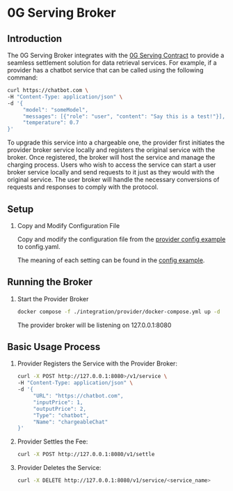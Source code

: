 # 0G Serving Broker

## Introduction

The 0G Serving Broker integrates with the [0G Serving Contract](https://github.com/0glabs/0g-serving-contract) to provide a seamless settlement solution for data retrieval services. For example, if a provider has a chatbot service that can be called using the following command:

```sh
curl https://chatbot.com \
-H "Content-Type: application/json" \
-d '{
     "model": "someModel",
     "messages": [{"role": "user", "content": "Say this is a test!"}],
     "temperature": 0.7
}'
```

To upgrade this service into a chargeable one, the provider first initiates the provider broker service locally and registers the original service with the broker. Once registered, the broker will host the service and manage the charging process. Users who wish to access the service can start a user broker service locally and send requests to it just as they would with the original service. The user broker will handle the necessary conversions of requests and responses to comply with the protocol.

## Setup

1. Copy and Modify Configuration File

   Copy and modify the configuration file from the [provider config example](config-example-provider.yaml) to config.yaml.

   The meaning of each setting can be found in the [config example](config-example-all.yaml).

## Running the Broker

1. Start the Provider Broker

   ```sh
   docker compose -f ./integration/provider/docker-compose.yml up -d
   ```

   The provider broker will be listening on 127.0.0.1:8080

## Basic Usage Process

1. Provider Registers the Service with the Provider Broker:

   ```sh
   curl -X POST http://127.0.0.1:8080>/v1/service \
   -H "Content-Type: application/json" \
   -d '{
        "URL": "https://chatbot.com",
        "inputPrice": 1,
        "outputPrice": 2,
        "Type": "chatbot",
        "Name": "chargeableChat"
   }'
   ```

2. Provider Settles the Fee:

   ```sh
   curl -X POST http://127.0.0.1:8080/v1/settle
   ```

3. Provider Deletes the Service:

   ```sh
   curl -X DELETE http://127.0.0.1:8080/v1/service/<service_name>
   ```
